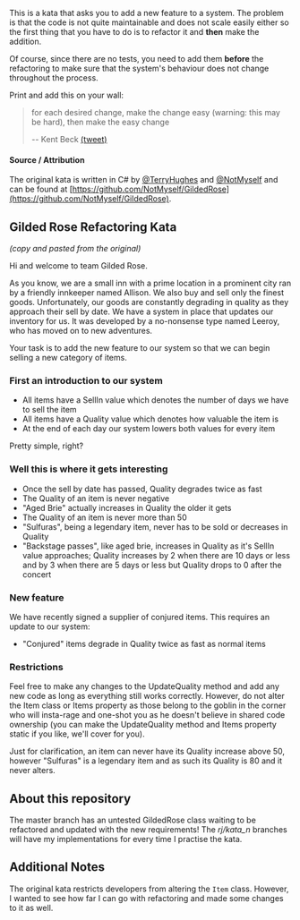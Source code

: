 This is a kata that asks you to add a new feature to a system. The problem is that the code is not quite maintainable and does not scale easily either so the first thing that you have to do is to refactor it and **then** make the addition.

Of course, since there are no tests, you need to add them **before** the refactoring to make sure that the system's behaviour does not change throughout the process.

Print and add this on your wall:

> for each desired change, make the change easy (warning: this may be hard), then make the easy change
>
> -- Kent Beck [(tweet)](https://twitter.com/kentbeck/status/250733358307500032?lang=en)

#### Source / Αttribution

The original kata is written in C# by [@TerryHughes](https://twitter.com/TerryHughes) and [@NotMyself](https://twitter.com/NotMyself) and can be found at [https://github.com/NotMyself/GildedRose](https://github.com/NotMyself/GildedRose).

## Gilded Rose Refactoring Kata

*(copy and pasted from the original)*

Hi and welcome to team Gilded Rose.

As you know, we are a small inn with a prime location in a prominent city ran by a friendly innkeeper named Allison. 
We also buy and sell only the finest goods. Unfortunately, our goods are constantly degrading in quality as they approach their sell by date. We have a system in place that updates our inventory for us. It was developed by a no-nonsense type named Leeroy, who has moved on to new adventures.

Your task is to add the new feature to our system so that we can begin selling a new category of items.

### First an introduction to our system

- All items have a SellIn value which denotes the number of days we have to sell the item
- All items have a Quality value which denotes how valuable the item is
- At the end of each day our system lowers both values for every item

Pretty simple, right?

### Well this is where it gets interesting

- Once the sell by date has passed, Quality degrades twice as fast
- The Quality of an item is never negative
- "Aged Brie" actually increases in Quality the older it gets
- The Quality of an item is never more than 50
- "Sulfuras", being a legendary item, never has to be sold or decreases in Quality
- "Backstage passes", like aged brie, increases in Quality as it's SellIn value approaches; Quality increases by 2 when there are 10 days or less and by 3 when there are 5 days or less but Quality drops to 0 after the concert

### New feature

We have recently signed a supplier of conjured items.
This requires an update to our system:

- "Conjured" items degrade in Quality twice as fast as normal items

### Restrictions

Feel free to make any changes to the UpdateQuality method and add any new code as long as everything still works correctly. 
However, do not alter the Item class or Items property as those belong to the goblin in the corner who will insta-rage and one-shot you as he doesn't believe in shared code ownership (you can make the UpdateQuality method and Items property static if you like, we'll cover for you).

Just for clarification, an item can never have its Quality increase above 50, 
however "Sulfuras" is a legendary item and as such its Quality is 80 and it never alters.

## About this repository

The master branch has an untested GildedRose class waiting to be refactored and updated with the new requirements!
The *rj/kata_n* branches will have my implementations for every time I practise the kata.

## Additional Notes
The original kata restricts developers from altering the `Item` class. However, I wanted to see how far I can go with refactoring and made some changes to it as well.
